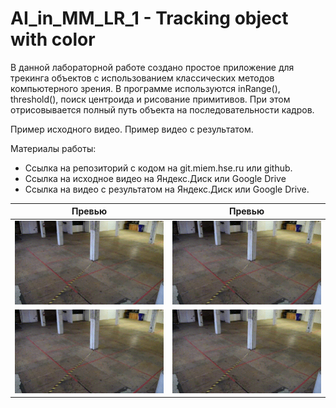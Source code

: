 # AI_in_MM_LR_1 - Tracking object with color

В данной лабораторной работе создано простое приложение для трекинга объектов с использованием классических методов компьютерного зрения. В программе используются inRange(), threshold(), поиск центроида и рисование примитивов. При этом отрисовывается полный путь объекта на последовательности кадров.

Пример исходного видео. Пример видео с результатом.

Материалы работы:
* Ссылка на репозиторий с кодом на git.miem.hse.ru или github.
* Ссылка на исходное видео на Яндекс.Диск или Google Drive
* Ссылка на видео с результатом на Яндекс.Диск или Google Drive.

|                        Превью                           |                            Превью                       |
| :-----------------------------------------------------: | :-----------------------------------------------------: |
| ![marker_in_1_frame](preview/marker_in_1_frame.gif)     | ![marker_in_3_frames](preview/marker_in_3_frames.gif)   |
| ![marker_in_10_frames](preview/marker_in_10_frames.gif) | ![marker_in_30_frames](preview/marker_in_30_frames.gif) |||
